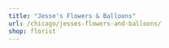 ```yaml
---
title: "Jesse's Flowers & Balloons"
url: /chicago/jesses-flowers-and-balloons/
shop: florist
---
```

